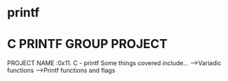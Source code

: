 # printf
# C PRINTF GROUP  PROJECT
PROJECT NAME :0x11. C - printf
Some things covered include...
-->Variadic functions
-->Printf functions and flags 
